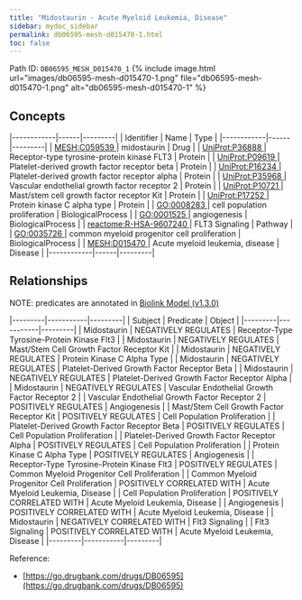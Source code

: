 ```yaml
---
title: "Midostaurin - Acute Myeloid Leukemia, Disease"
sidebar: mydoc_sidebar
permalink: db06595-mesh-d015470-1.html
toc: false 
---
```



Path ID: `DB06595_MESH_D015470_1`
{% include image.html url="images/db06595-mesh-d015470-1.png" file="db06595-mesh-d015470-1.png" alt="db06595-mesh-d015470-1" %}

## Concepts

|------------|------|---------|
| Identifier | Name | Type    |
|------------|------|---------|
| <a href="https://identifiers.org/MESH:C059539">MESH:C059539 </a> | midostaurin | Drug |
| <a href="https://identifiers.org/UniProt:P36888">UniProt:P36888 </a> | Receptor-type tyrosine-protein kinase FLT3 | Protein |
| <a href="https://identifiers.org/UniProt:P09619">UniProt:P09619 </a> | Platelet-derived growth factor receptor beta | Protein |
| <a href="https://identifiers.org/UniProt:P16234">UniProt:P16234 </a> | Platelet-derived growth factor receptor alpha | Protein |
| <a href="https://identifiers.org/UniProt:P35968">UniProt:P35968 </a> | Vascular endothelial growth factor receptor 2 | Protein |
| <a href="https://identifiers.org/UniProt:P10721">UniProt:P10721 </a> | Mast/stem cell growth factor receptor Kit | Protein |
| <a href="https://identifiers.org/UniProt:P17252">UniProt:P17252 </a> | Protein kinase C alpha type | Protein |
| <a href="https://identifiers.org/GO:0008283">GO:0008283 </a> | cell population proliferation | BiologicalProcess |
| <a href="https://identifiers.org/GO:0001525">GO:0001525 </a> | angiogenesis | BiologicalProcess |
| <a href="https://identifiers.org/reactome:R-HSA-9607240">reactome:R-HSA-9607240 </a> | FLT3 Signaling | Pathway |
| <a href="https://identifiers.org/GO:0035726">GO:0035726 </a> | common myeloid progenitor cell proliferation | BiologicalProcess |
| <a href="https://identifiers.org/MESH:D015470">MESH:D015470 </a> | Acute myeloid leukemia, disease | Disease |
|------------|------|---------|

## Relationships


NOTE: predicates are annotated in <a href="https://github.com/biolink/biolink-model/releases/tag/v1.3.0">Biolink Model (v1.3.0)</a>

|---------|-----------|---------|
| Subject | Predicate | Object  |
|---------|-----------|---------|
| Midostaurin | NEGATIVELY REGULATES | Receptor-Type Tyrosine-Protein Kinase Flt3 |
| Midostaurin | NEGATIVELY REGULATES | Mast/Stem Cell Growth Factor Receptor Kit |
| Midostaurin | NEGATIVELY REGULATES | Protein Kinase C Alpha Type |
| Midostaurin | NEGATIVELY REGULATES | Platelet-Derived Growth Factor Receptor Beta |
| Midostaurin | NEGATIVELY REGULATES | Platelet-Derived Growth Factor Receptor Alpha |
| Midostaurin | NEGATIVELY REGULATES | Vascular Endothelial Growth Factor Receptor 2 |
| Vascular Endothelial Growth Factor Receptor 2 | POSITIVELY REGULATES | Angiogenesis |
| Mast/Stem Cell Growth Factor Receptor Kit | POSITIVELY REGULATES | Cell Population Proliferation |
| Platelet-Derived Growth Factor Receptor Beta | POSITIVELY REGULATES | Cell Population Proliferation |
| Platelet-Derived Growth Factor Receptor Alpha | POSITIVELY REGULATES | Cell Population Proliferation |
| Protein Kinase C Alpha Type | POSITIVELY REGULATES | Angiogenesis |
| Receptor-Type Tyrosine-Protein Kinase Flt3 | POSITIVELY REGULATES | Common Myeloid Progenitor Cell Proliferation |
| Common Myeloid Progenitor Cell Proliferation | POSITIVELY CORRELATED WITH | Acute Myeloid Leukemia, Disease |
| Cell Population Proliferation | POSITIVELY CORRELATED WITH | Acute Myeloid Leukemia, Disease |
| Angiogenesis | POSITIVELY CORRELATED WITH | Acute Myeloid Leukemia, Disease |
| Midostaurin | NEGATIVELY CORRELATED WITH | Flt3 Signaling |
| Flt3 Signaling | POSITIVELY CORRELATED WITH | Acute Myeloid Leukemia, Disease |
|---------|-----------|---------|

Reference: 
  - [https://go.drugbank.com/drugs/DB06595](https://go.drugbank.com/drugs/DB06595)
